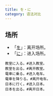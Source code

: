 ```yaml
---
title: を・に
category: 语法对比
---
```


## 场所

- 「[を](wo#离开场所)」：离开场所。
- 「[に](ni#进入场所)」：进入场所。

```example
教室に入る。#进入教室。
教室を出る。#离开教室。
電車に乗る。#进入电车。
電車を降りる。#离开电车。
日本に行く。#进入日本。
日本を出る。#离开日本。
```
